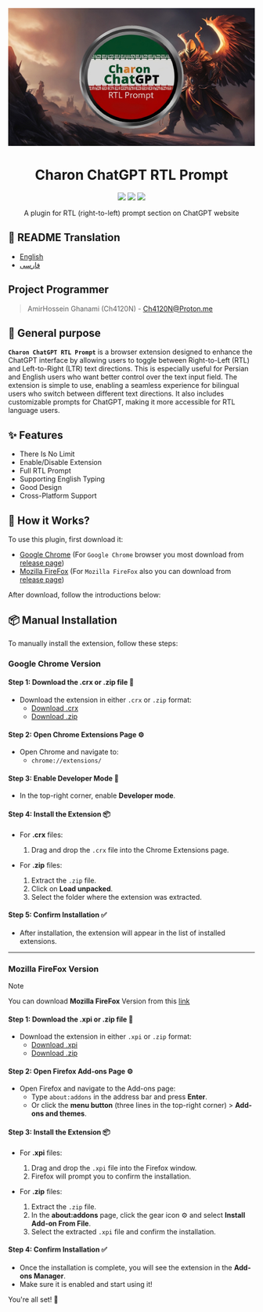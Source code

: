 <div align="center">
    <img src="./images/img.jpg" alt="Charon ChatGPT RTL Prompt"/>
    <h1>Charon ChatGPT RTL Prompt</h1>
<img src="https://img.shields.io/badge/Javascript-yellow">

<img src="https://img.shields.io/badge/Platform-All_Platforms-red">

<img src="https://img.shields.io/github/license/Ch4120N/Charon-ChatGPT-RTL-Prompt">
    <p>A plugin for RTL (right-to-left) prompt section on ChatGPT website</p>
</div>

## 🎤 README Translation
- [English](README.md)
- [فارسی](README.fa.md)

## Project Programmer
> AmirHossein Ghanami (Ch4120N) - Ch4120N@Proton.me

## 💎 General purpose
__`Charon ChatGPT RTL Prompt`__ is a browser extension designed to enhance the ChatGPT interface by allowing users to toggle between Right-to-Left (RTL) and Left-to-Right (LTR) text directions. This is especially useful for Persian and English users who want better control over the text input field. The extension is simple to use, enabling a seamless experience for bilingual users who switch between different text directions. It also includes customizable prompts for ChatGPT, making it more accessible for RTL language users.

## ✨ Features

* There Is No Limit
* Enable/Disable Extension
* Full RTL Prompt
* Supporting English Typing
* Good Design
* Cross-Platform Support

## 📝️ How it Works?
To use this plugin, first download it:
- [Google Chrome](https://github.com/Ch4120N/Charon-ChatGPT-RTL-Prompt/releases) (For `Google Chrome` browser you most download from [release page](https://github.com/Ch4120N/Charon-ChatGPT-RTL-Prompt/releases))
- [Mozilla FireFox](https://addons.mozilla.org/en-US/firefox/addon/charon-chatgpt-rtl-prompt/) (For `Mozilla FireFox` also you can download from [release page](https://github.com/Ch4120N/Charon-ChatGPT-RTL-Prompt/releases))

After download, follow the introductions below:
<!-- Powered By Ch4120N -->

## 📦 Manual Installation

To manually install the extension, follow these steps:

### Google Chrome Version
<!-- #### Step 1: Download the .crx or .
zip file 💾 -->
#### Step 1: Download the .crx or .zip file 💾
- Download the extension in either `.crx` or `.zip` format:
  - [Download .crx](#)
  - [Download .zip](#)

#### Step 2: Open Chrome Extensions Page ⚙️
- Open Chrome and navigate to:
  - `chrome://extensions/`
  
#### Step 3: Enable Developer Mode 🔧
- In the top-right corner, enable **Developer mode**.

#### Step 4: Install the Extension 📦
- For **.crx** files:
  1. Drag and drop the `.crx` file into the Chrome Extensions page.
  
- For **.zip** files:
  1. Extract the `.zip` file.
  2. Click on **Load unpacked**.
  3. Select the folder where the extension was extracted.

#### Step 5: Confirm Installation ✅
- After installation, the extension will appear in the list of installed extensions.
---
### Mozilla FireFox Version
> [!NOTE]
> You can download **Mozilla FireFox** Version from this [link](https://addons.mozilla.org/en-US/firefox/addon/charon-chatgpt-rtl-prompt/)

#### Step 1: Download the .xpi or .zip file 💾
- Download the extension in either `.xpi` or `.zip` format:
  - [Download .xpi](https://github.com/Ch4120N/Charon-ChatGPT-RTL-Prompt/releases/download/v1.1.0/Charon.ChatGPT.RTL.Prompt-Firefox-Extension.v1.1.xpi)
  - [Download .zip](https://github.com/Ch4120N/Charon-ChatGPT-RTL-Prompt/releases/download/v1.1.0/Charon.ChatGPT.RTL.Prompt-Firefox.v1.1.zip)

#### Step 2: Open Firefox Add-ons Page ⚙️
- Open Firefox and navigate to the Add-ons page:
  - Type `about:addons` in the address bar and press **Enter**.
  - Or click the **menu button** (three lines in the top-right corner) > **Add-ons and themes**.

#### Step 3: Install the Extension 📦
- For **.xpi** files:
  1. Drag and drop the `.xpi` file into the Firefox window.
  2. Firefox will prompt you to confirm the installation.

- For **.zip** files:
  1. Extract the `.zip` file.
  2. In the **about:addons** page, click the gear icon ⚙️ and select **Install Add-on From File**.
  3. Select the extracted `.xpi` file and confirm the installation.

#### Step 4: Confirm Installation ✅
- Once the installation is complete, you will see the extension in the **Add-ons Manager**.
- Make sure it is enabled and start using it!

You're all set! 🚀